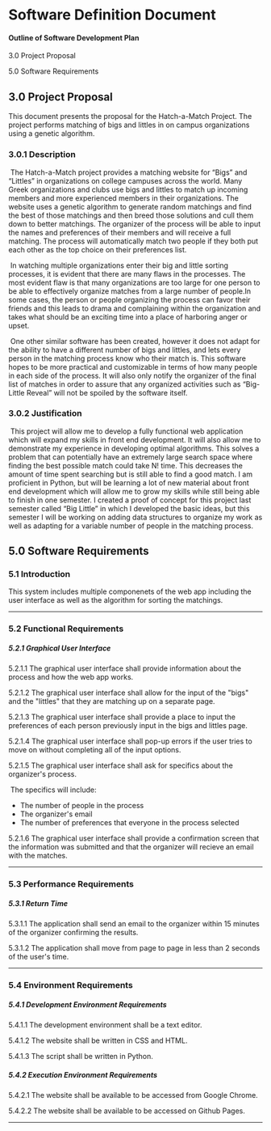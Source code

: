 # Software Definition Document

#### Outline of Software Development Plan

3.0 Project Proposal

5.0 Software Requirements

## 3.0 Project Proposal

This document presents the proposal for the Hatch-a-Match Project. The project performs matching of bigs and littles in on campus organizations using a genetic algorithm.

### 3.0.1 Description

​	The Hatch-a-Match project provides a matching website for “Bigs” and “Littles” in organizations on college campuses across the world. Many Greek organizations and clubs use bigs and littles to match up incoming members and more experienced members in their organizations. The website uses a genetic algorithm to generate random matchings and find the best of those matchings and then breed those solutions and cull them down to better matchings. The organizer of the process will be able to input the names and preferences of their members and will receive a full matching. The process will automatically match two people if they both put each other as the top choice on their preferences list. 

​	In watching multiple organizations enter their big and little sorting processes, it is evident that there are many flaws in the processes. The most evident flaw is that many organizations are too large for one person to be able to effectively organize matches from a large number of people.In some cases, the person or people organizing the process can favor their friends and this leads to drama and complaining within the organization and takes what should be an exciting time into a place of harboring anger or upset.

​	One other similar software has been created, however it does not adapt for the ability to have a different number of bigs and littles, and lets every person in the matching process know who their match is. This software hopes to be more practical and customizable in terms of how many people in each side of the process. It will also only notify the organizer of the final list of matches in order to assure that any organized activities such as “Big-Little Reveal” will not be spoiled by the software itself.

### 3.0.2 Justification

​	This project will allow me to develop a fully functional web application which will expand my skills in front end development. It will also allow me to demonstrate my experience in developing optimal algorithms. This solves a problem that can potentially have an extremely large search space where finding the best possible match could take N! time. This decreases the amount of time spent searching but is still able to find a good match. I am proficient in Python, but will be learning a lot of new material about front end development which will allow me to grow my skills while still being able to finish in one semester. I created a proof of concept for this project last semester called “Big Little” in which I developed the basic ideas, but this semester I will be working on adding data structures to organize my work as well as adapting for a variable number of people in the matching process. 

## 5.0 Software Requirements

### 5.1 Introduction

This system includes multiple componenets of the web app including the user interface as well as the algorithm for sorting the matchings. 

____

### 5.2 Functional Requirements

##### 5.2.1 Graphical User Interface

5.2.1.1 The graphical user interface shall provide information about the process and how the web app works.

5.2.1.2 The graphical user interface shall allow for the input of the "bigs" and the "littles" that they are matching up on a separate page.

5.2.1.3 The graphical user interface shall provide a place to input the preferences of each person previously input in the bigs and littles page.

5.2.1.4 The graphical user interface shall pop-up errors if the user tries to move on without completing all of the input options.

5.2.1.5 The graphical user interface shall ask for specifics about the organizer's process.

​	The specifics will include:

  * The number of people in the process
  * The organizer's email
  * The number of preferences that everyone in the process selected

5.2.1.6 The graphical user interface shall provide a confirmation screen that the information was submitted and that the organizer will recieve an email with the matches.

____

### 5.3 Performance Requirements

##### 5.3.1 Return Time

5.3.1.1 The application shall send an email to the organizer within 15 minutes of the organizer confirming the results.

5.3.1.2 The application shall move from page to page in less than 2 seconds of the user's time.

____

### 5.4 Environment Requirements

##### 5.4.1 Development Environment Requirements

5.4.1.1 The development environment shall be a text editor.

5.4.1.2 The website shall be written in CSS and HTML.

5.4.1.3 The script shall be written in Python.

##### 5.4.2 Execution Environment Requirements

5.4.2.1 The website shall be available to be accessed from Google Chrome.

5.4.2.2 The website shall be available to be accessed on Github Pages.

____

